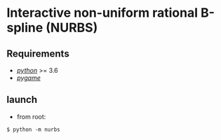 # Interactive non-uniform rational B-spline (NURBS)

## Requirements
- [*python*](https://www.python.org/downloads/) >= 3.6
- [*pygame*](https://www.pygame.org)

## launch
- from root:

`$ python -m nurbs`
